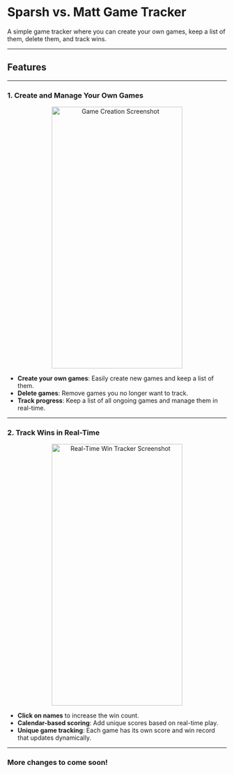 # Sparsh vs. Matt Game Tracker

A simple game tracker where you can create your own games, keep a list of them, delete them, and track wins.

---

## Features

---

### 1. Create and Manage Your Own Games

<p align="center">
  <img src="https://github.com/user-attachments/assets/34738b08-66a2-44f9-9185-95f625ead1ee" width="300" height="600" alt="Game Creation Screenshot">
</p>

- **Create your own games**: Easily create new games and keep a list of them.
- **Delete games**: Remove games you no longer want to track.
- **Track progress**: Keep a list of all ongoing games and manage them in real-time.

---

### 2. Track Wins in Real-Time

<p align="center">
  <img src="https://github.com/user-attachments/assets/8069e961-d41d-4f1c-a2d9-e9442ea1bf7f" width="300" height="600" alt="Real-Time Win Tracker Screenshot">
</p>

- **Click on names** to increase the win count.
- **Calendar-based scoring**: Add unique scores based on real-time play.
- **Unique game tracking**: Each game has its own score and win record that updates dynamically.

---

### More changes to come soon!
